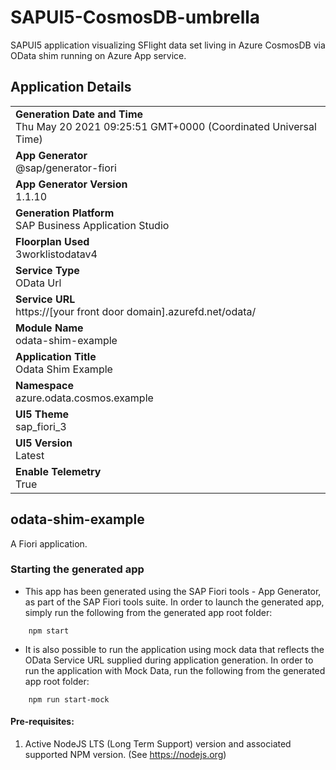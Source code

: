 # SAPUI5-CosmosDB-umbrella
SAPUI5 application visualizing SFlight data set living in Azure CosmosDB via OData shim running on Azure App service.

## Application Details
|               |
| ------------- |
|**Generation Date and Time**<br>Thu May 20 2021 09:25:51 GMT+0000 (Coordinated Universal Time)|
|**App Generator**<br>@sap/generator-fiori|
|**App Generator Version**<br>1.1.10|
|**Generation Platform**<br>SAP Business Application Studio|
|**Floorplan Used**<br>3worklistodatav4|
|**Service Type**<br>OData Url|
|**Service URL**<br>https://[your front door domain].azurefd.net/odata/
|**Module Name**<br>odata-shim-example|
|**Application Title**<br>Odata Shim Example|
|**Namespace**<br>azure.odata.cosmos.example|
|**UI5 Theme**<br>sap_fiori_3|
|**UI5 Version**<br>Latest|
|**Enable Telemetry**<br>True|

## odata-shim-example

A Fiori application.

### Starting the generated app

-   This app has been generated using the SAP Fiori tools - App Generator, as part of the SAP Fiori tools suite.  In order to launch the generated app, simply run the following from the generated app root folder:

```
    npm start
```

- It is also possible to run the application using mock data that reflects the OData Service URL supplied during application generation.  In order to run the application with Mock Data, run the following from the generated app root folder:

```
    npm run start-mock
```
    

#### Pre-requisites:

1. Active NodeJS LTS (Long Term Support) version and associated supported NPM version.  (See https://nodejs.org)


